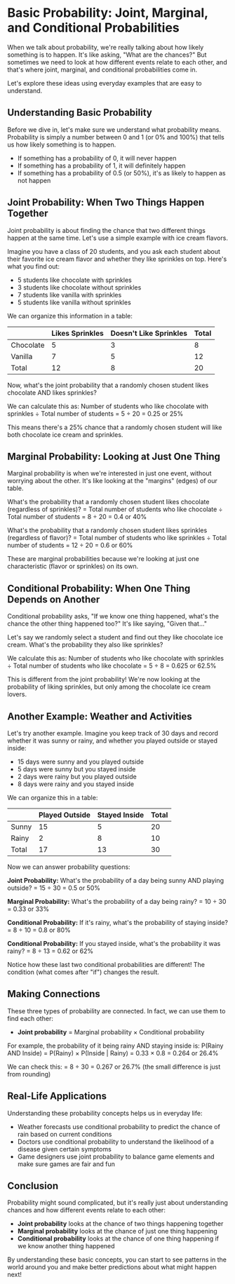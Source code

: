 # Basic Probability: Joint, Marginal, and Conditional Probabilities

When we talk about probability, we're really talking about how likely something is to happen. It's like asking, "What are the chances?" But sometimes we need to look at how different events relate to each other, and that's where joint, marginal, and conditional probabilities come in.

Let's explore these ideas using everyday examples that are easy to understand.

## Understanding Basic Probability

Before we dive in, let's make sure we understand what probability means. Probability is simply a number between 0 and 1 (or 0% and 100%) that tells us how likely something is to happen.

- If something has a probability of 0, it will never happen
- If something has a probability of 1, it will definitely happen
- If something has a probability of 0.5 (or 50%), it's as likely to happen as not happen

## Joint Probability: When Two Things Happen Together

Joint probability is about finding the chance that two different things happen at the same time. Let's use a simple example with ice cream flavors.

Imagine you have a class of 20 students, and you ask each student about their favorite ice cream flavor and whether they like sprinkles on top. Here's what you find out:

- 5 students like chocolate with sprinkles
- 3 students like chocolate without sprinkles
- 7 students like vanilla with sprinkles
- 5 students like vanilla without sprinkles

We can organize this information in a table:

|             | Likes Sprinkles | Doesn't Like Sprinkles | Total |
|-------------|-----------------|------------------------|-------|
| Chocolate   | 5               | 3                      | 8     |
| Vanilla     | 7               | 5                      | 12    |
| Total       | 12              | 8                      | 20    |

Now, what's the joint probability that a randomly chosen student likes chocolate AND likes sprinkles?

We can calculate this as:
Number of students who like chocolate with sprinkles ÷ Total number of students
= 5 ÷ 20 = 0.25 or 25%

This means there's a 25% chance that a randomly chosen student will like both chocolate ice cream and sprinkles.

## Marginal Probability: Looking at Just One Thing

Marginal probability is when we're interested in just one event, without worrying about the other. It's like looking at the "margins" (edges) of our table.

What's the probability that a randomly chosen student likes chocolate (regardless of sprinkles)?
= Total number of students who like chocolate ÷ Total number of students
= 8 ÷ 20 = 0.4 or 40%

What's the probability that a randomly chosen student likes sprinkles (regardless of flavor)?
= Total number of students who like sprinkles ÷ Total number of students
= 12 ÷ 20 = 0.6 or 60%

These are marginal probabilities because we're looking at just one characteristic (flavor or sprinkles) on its own.

## Conditional Probability: When One Thing Depends on Another

Conditional probability asks, "If we know one thing happened, what's the chance the other thing happened too?" It's like saying, "Given that..."

Let's say we randomly select a student and find out they like chocolate ice cream. What's the probability they also like sprinkles?

We calculate this as:
Number of students who like chocolate with sprinkles ÷ Total number of students who like chocolate
= 5 ÷ 8 = 0.625 or 62.5%

This is different from the joint probability! We're now looking at the probability of liking sprinkles, but only among the chocolate ice cream lovers.

## Another Example: Weather and Activities

Let's try another example. Imagine you keep track of 30 days and record whether it was sunny or rainy, and whether you played outside or stayed inside:

- 15 days were sunny and you played outside
- 5 days were sunny but you stayed inside
- 2 days were rainy but you played outside
- 8 days were rainy and you stayed inside

We can organize this in a table:

|             | Played Outside | Stayed Inside | Total |
|-------------|----------------|---------------|-------|
| Sunny       | 15             | 5             | 20    |
| Rainy       | 2              | 8             | 10    |
| Total       | 17             | 13            | 30    |

Now we can answer probability questions:

**Joint Probability:** What's the probability of a day being sunny AND playing outside?
= 15 ÷ 30 = 0.5 or 50%

**Marginal Probability:** What's the probability of a day being rainy?
= 10 ÷ 30 = 0.33 or 33%

**Conditional Probability:** If it's rainy, what's the probability of staying inside?
= 8 ÷ 10 = 0.8 or 80%

**Conditional Probability:** If you stayed inside, what's the probability it was rainy?
= 8 ÷ 13 = 0.62 or 62%

Notice how these last two conditional probabilities are different! The condition (what comes after "if") changes the result.

## Making Connections

These three types of probability are connected. In fact, we can use them to find each other:

- **Joint probability** = Marginal probability × Conditional probability

For example, the probability of it being rainy AND staying inside is:
P(Rainy AND Inside) = P(Rainy) × P(Inside | Rainy)
= 0.33 × 0.8 = 0.264 or 26.4%

We can check this:
= 8 ÷ 30 = 0.267 or 26.7% (the small difference is just from rounding)

## Real-Life Applications

Understanding these probability concepts helps us in everyday life:

- Weather forecasts use conditional probability to predict the chance of rain based on current conditions
- Doctors use conditional probability to understand the likelihood of a disease given certain symptoms
- Game designers use joint probability to balance game elements and make sure games are fair and fun

## Conclusion

Probability might sound complicated, but it's really just about understanding chances and how different events relate to each other:

- **Joint probability** looks at the chance of two things happening together
- **Marginal probability** looks at the chance of just one thing happening
- **Conditional probability** looks at the chance of one thing happening if we know another thing happened

By understanding these basic concepts, you can start to see patterns in the world around you and make better predictions about what might happen next!